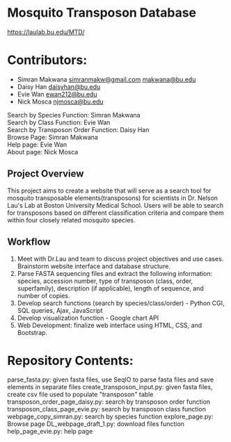 # Mosquito Transposon Database
https://laulab.bu.edu/MTD/ 

# Contributors:
- Simran Makwana simranmakw@gmail.com makwana@bu.edu
- Daisy Han daisyhan@bu.edu
- Evie Wan ewan212@bu.edu
- Nick Mosca njmosca@bu.edu

Search by Species Function: Simran Makwana <br/>
Search by Class Function: Evie Wan <br/>
Search by Transposon Order Function: Daisy Han <br/>
Browse Page: Simran Makwana <br/>
Help page: Evie Wan <br/>
About page: Nick Mosca <br/>

## Project Overview
This project aims to create a website that will serve as a search tool for mosquito transposable elements(transposons) for scientists in Dr. Nelson Lau's Lab at Boston University Medical School. Users will be able to search for transposons based on different classification criteria and compare them within four closely related mosquito species.  

## Workflow 
1) Meet with Dr.Lau and team to discuss project objectives and use cases. Brainstorm website interface and database structure. 
2) Parse FASTA sequencing files and extract the following information: species, accession number, type of transposon (class, order, superfamily), description (if applicable), length of sequence, and number of copies. 
3) Develop search functions (search by species/class/order) - Python CGI, SQL queries, Ajax, JavaScript
4) Develop visualization function - Google chart API
5) Web Development: finalize web interface using HTML, CSS, and Bootstrap. 



# Repository Contents:
parse_fasta.py: given fasta files, use SeqIO to parse fasta files and save elements in separate files
create_transposon_input.py: given fasta files, create csv file used to populate "transposon" table 
transposon_order_page_daisy.py: search by transposon order function
transposon_class_page_evie.py: search by transposon class function
webpage_copy_simran.py: search by species function
explore_page.py: Browse page 
DL_webpage_draft_1.py: download files function
help_page_evie.py: help page
